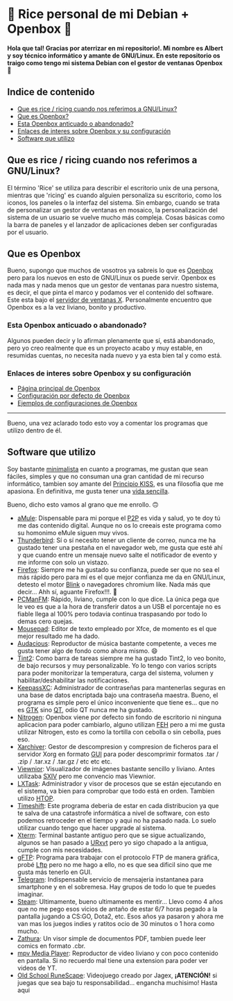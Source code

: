 # 🍙 Rice personal de mi Debian + Openbox 🍙

**Hola que tal! Gracias por aterrizar en mi repositorio!. Mi nombre es Albert y soy técnico informático y amante de GNU/Linux. En este repositorio os traigo como tengo mi sistema Debian con el gestor de ventanas Openbox** 🖖

## Indice de contenido

- [Que es rice / ricing cuando nos referimos a GNU/Linux?](#titulo1)
- [Que es Openbox?](#titulo2)
- [Esta Openbox anticuado o abandonado?](#titulo2-1)
- [Enlaces de interes sobre Openbox y su configuración](#titulo2-2)
- [Software que utilizo](#titulo3)

## Que es rice / ricing cuando nos referimos a GNU/Linux?<a name="titulo1"></a>

El término 'Rice' se utiliza para describir el escritorio unix de una persona, mientras que 'ricing' es cuando alguien personaliza su escritorio, como los iconos, los paneles o la interfaz del sistema. Sin embargo, cuando se trata de personalizar un gestor de ventanas en mosaico, la personalización del sistema de un usuario se vuelve mucho más compleja. Cosas básicas como la barra de paneles y el lanzador de aplicaciones deben ser configuradas por el usuario.

## Que es Openbox<a name="titulo2"></a>

Bueno, supongo que muchos de vosotros ya sabreis lo que es [Openbox](https://es.wikipedia.org/wiki/Openbox) pero para los nuevos en esto de GNU/Linux os puede servir. Openbox es nada mas y nada menos que un gestor de ventanas para nuestro sistema, es decir, el que pinta el marco y podamos ver el contenido del software. Este esta bajo el [servidor de ventanas X](https://es.wikipedia.org/wiki/Sistema_de_ventanas_X). Personalmente encuentro que Openbox es a la vez liviano, bonito y productivo.

### Esta Openbox anticuado o abandonado?<a name="titulo2-1"></a>

Algunos pueden decir y lo afirman plenamente que sí, está abandonado, pero yo creo realmente que es un proyecto acabo y muy estable, en resumidas cuentas, no necesita nada nuevo y ya esta bien tal y como está.

### Enlaces de interes sobre Openbox y su configuración<a name="titulo2-2"></a>
- [Página principal de Openbox](http://openbox.org/wiki/Main_Page)
- [Configuración por defecto de Openbox](http://openbox.org/wiki/Help:DefaultConfiguration)
- [Ejemplos de configuraciones de Openbox](http://openbox.org/wiki/Help:Contents#Configuration)

---

Bueno, una vez aclarado todo esto voy a comentar los programas que utilizo dentro de él.

## Software que utilizo<a name="titulo3"></a>

Soy bastante [minimalista](https://es.wikipedia.org/wiki/Minimalismo_(inform%C3%A1tica)) en cuanto a programas, me gustan que sean fáciles, simples y que no consuman una gran cantidad de mi recurso informático, tambien soy amante del [Principio KISS](https://es.wikipedia.org/wiki/Principio_KISS), es una filosofia que me apasiona. En definitiva, me gusta tener una [vida sencilla](https://es.wikipedia.org/wiki/Vida_sencilla).

Bueno, dicho esto vamos al grano que me enrollo. 🙃

- [aMule](http://wiki.amule.org/wiki/AMule): Dispensable para mi porque el [P2P](https://es.wikipedia.org/wiki/Peer-to-peer) es vida y salud, yo te doy tú me das contenido digital. Aunque no os lo creeais este programa como su homonimo eMule siguen muy vivos.
- [Thunderbird](https://es.wikipedia.org/wiki/Mozilla_Thunderbird): Sí o sí necesito tener un cliente de correo, nunca me ha gustado tener una pestaña en el navegador web, me gusta que esté ahí y que cuando entre un mensaje nuevo salte el notificador de evento y me informe con solo un vistazo.
- [Firefox](https://es.wikipedia.org/wiki/Mozilla_Firefox): Siempre me ha gustado su confianza, puede ser que no sea el más rápido pero para mí es el que mejor confianza me da en GNU/Linux, detesto el motor [Blink](https://es.wikipedia.org/wiki/Blink) o navegadores chromium like. Nada más que decir... Ahh sí, aguante Firefox!!!. 🦊
- [PCManFM](https://es.wikipedia.org/wiki/PCManFM): Rápido, liviano, cumple con lo que dice. La única pega que le veo es que a la hora de transferir datos a un USB el porcentaje no es fiable llega al 100% pero todavia continua traspasando por todo lo demas cero quejas.
- [Mousepad](https://docs.xfce.org/apps/mousepad/start): Editor de texto empleado por Xfce, de momento es el que mejor resultado me ha dado.
- [Audacious](https://es.wikipedia.org/wiki/Audacious_Media_Player): Reproductor de música bastante competente, a veces me gusta tener algo de fondo como ahora mismo. 😄
- [Tint2](https://es.wikipedia.org/wiki/Tint2): Como barra de tareas siempre me ha gustado Tint2, lo veo bonito, de bajo recursos y muy personalizable. Yo lo tengo con varios scripts para poder monitorizar la temperatura, carga del sistema, volumen y habilitar/deshabilitar las notificaciones.
- [KeepassXC](https://keepassxc.org/docs/): Administrador de contraseñas para mantenerlas seguras en una base de datos encriptada bajo una contraseña maestra. Bueno, el programa es simple pero el único inconveniente que tiene es... que no es [GTK](https://es.wikipedia.org/wiki/GTK) sino [QT](https://es.wikipedia.org/wiki/Qt_(biblioteca)), odio QT nunca me ha gustado.
- [Nitrogen](https://packages.debian.org/bookworm/nitrogen): Openbox viene por defecto sin fondo de escritorio ni ninguna aplicacion para poder cambiarlo, alguno utilizan [FEH](https://es.wikipedia.org/wiki/Feh_(visor_de_im%C3%A1genes)) pero a mi me gusta utilizar Nitrogen, esto es como la tortilla con cebolla o sin cebolla, pues eso.
- [Xarchiver](): Gestor de descompresion y compresion de ficheros para el servidor Xorg en formato [GUI](https://es.wikipedia.org/wiki/GUI) para poder descomprimir formatos .tar / .zip / .tar.xz / .tar.gz / etc etc etc.
- [Viewnior](https://siyanpanayotov.com/project/viewnior/): Visualizador de imágenes bastante sencillo y liviano. Antes utilizaba [SXIV](https://packages.debian.org/bookworm/sxiv) pero me convencio mas Viewnior.
- [LXTask](https://packages.debian.org/bookworm/lxtask): Administrador y visor de procesos que se están ejecutando en el sistema, va bien para comprobar que todo está en orden. Tambien utilizo [HTOP](https://es.wikipedia.org/wiki/Htop).
- [Timeshift](https://www.redeszone.net/2017/10/08/timeshift-copias-seguridad-linux/): Este programa deberia de estar en cada distribucion ya que te salva de una catastrofe informática a nivel de software, con esto podemos retroceder en el tiempo y aqui no ha pasado nada. Lo suelo utilizar cuando tengo que hacer upgrade al sistema.
- [Xterm](https://en.wikipedia.org/wiki/Xterm): Terminal bastante antiguo pero que se sigue actualizando, algunos se han pasado a [URxvt](https://es.wikipedia.org/wiki/Urxvt) pero yo sigo chapado a la antigua, cumple con mis necesidades.
- [gFTP](https://en.wikipedia.org/wiki/GFTP): Programa para trabajar con el protocolo FTP de manera gráfica, probé [Lftp](https://en.wikipedia.org/wiki/Lftp) pero no me hago a ello, no es que sea dificil sino que me gusta más tenerlo en GUI.
- [Telegram](https://es.wikipedia.org/wiki/Telegram): Indispensable servicio de mensajeria instantanea para smartphone y en el sobremesa. Hay grupos de todo lo que te puedes imaginar.
- [Steam](https://en.wikipedia.org/wiki/Steam_(service)): Ultimamente, bueno ultimamente es mentir... Llevo como 4 años que no me pego esos vicios de antaño de estar 6/7 horas pegado a la pantalla jugando a CS:GO, Dota2, etc. Esos años ya pasaron y ahora me van mas los juegos indies y ratitos ocio de 30 minutos o 1 hora como mucho.
- [Zathura](https://pwmt.org/projects/zathura/): Un visor simple de documentos PDF, tambien puede leer comics en formato .cbr.
- [mpv Media Player](https://mpv.io/): Reproductor de video liviano y con poco contenido en pantalla. Si no recuerdo mal tiene una extension para poder ver videos de YT.
- [Old School RuneScape](): Videojuego creado por Jagex, **¡ATENCIÓN!** si juegas que sea bajo tu responsabilidad... engancha muchisimo!
Hasta aqui
